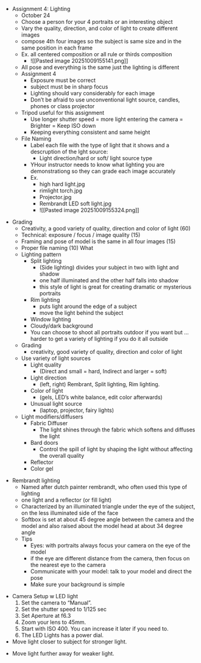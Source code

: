 - Assignment 4: Lighting
    - October 24
    - Choose a person for your 4 portraits or an interesting object
    - Vary the quality, direction, and color of light to create different images
    - compose 4th four images so the subject is same size and in the same position in each frame
    - Ex. all centered composition or all rule or thirds composition
	    - ![[Pasted image 20251009155141.png]]
    - All pose and everything is the same just the lighting is different
    - Assignment 4
        - Exposure must be correct
        - subject must be in sharp focus
        - Lighting should vary considerably for each image
        - Don’t be afraid to use unconventional light source, candles, phones or class projector
    - Tripod useful for this assignment
        - Use longer shutter speed = more light entering the camera = Brighter = Keep ISO down
        - Keeping everything consistent and same height
    - File Naming
        - Label each file with the type of light that it shows and a descruption of the lght source: 
	        - Light direction/hard or soft/ light source type
	    - YHour instructor needs to know what lighting you are demonstrationg so they can grade each image accurately
	    - Ex.
		    - high hard light.jpg  
		    - rimlight torch.jpg  
		    - Projector.jpg  
		    - Rembrandt LED soft light.jpg
		    - ![[Pasted image 20251009155324.png]]
* Grading
	* Creativity, a good variety of quality, direction and color of light (60)
	* Technical: exposure / focus / image quality (15) 
	* Framing and pose of model is the same in all four images (15)
	* Proper file naming (10)
What
    - Lighting pattern
        - Split lighting
            - (Side lighting) divides your subject in two with light and shadow
            - one half illuminated and the other half falls into shadow
            - this style of light is great for creating dramatic or mysterious portraits
        - Rim lighting
            - puts light around the edge of a subject
            - move the light behind the subject
        - Window lighting
        - Cloudy/dark background
        - You can choose to shoot all portraits outdoor if you want but … harder to get a variety of lighting if you do it all outside
    - Grading
        - creativity, good variety of quality, direction and color of light
    - Use variety of light sources
        - Light quality 
	        - (Direct and small = hard, Indirect and larger = soft)
        - Light direction
	        - (left, right) Rembrant, Split lighting, Rim lighting.
        - Color of light
	        - (gels, LED’s white balance, edit color afterwards)
        - Unusual light source
	        - (laptop, projector, fairy lights)
	- Light modifiers/diffusers
		- Fabric Diffuser
			- The light shines through the fabric which softens and diffuses the light
		- Bard doors
			- Control the spill of light by shaping the light without affecting the overall quality
		- Reflector
		- Color gel
- Rembrandt lighting
    - Named after dutch painter rembrandt, who often used this type of lighting
    - one light and a reflector (or fill light)
    - Characterized by an illuminated triangle under the eye of the subject, on the less illuminated side of the face
    - Softbox is set at about 45 degree angle between the camera and the model and also raised about the model head at about 34 degree angle
    - Tips
        - Eyes: with portraits always focus your camera on the eye of the model
        - if the eye are different distance from the camera, then focus on the nearest eye to the camera
        - Communicate with your model: talk to your model and direct the pose
        - Make sure your background is simple
* Camera Setup w LED light
	1. Set the camera to “Manual”. 
	2. Set the shutter speed to 1/125 sec 
	3. Set Aperture at f6.3 
	4. Zoom your lens to 45mm.  
	5. Start with ISO 400. You can increase it later if you need to.
	6. The LED Lights has a power dial.  
* Move light closer to subject for stronger light.  
- Move light further away for weaker light.